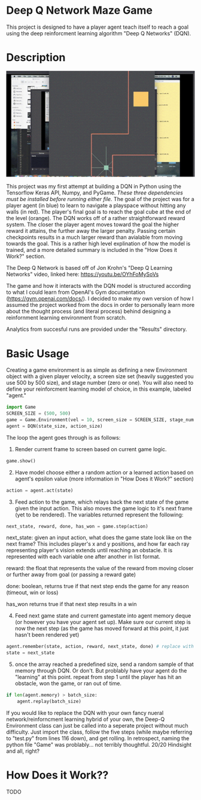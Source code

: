 # Deep Q Network Maze Game

This project is designed to have a player agent teach itself to reach a goal using the deep reinforcment learning algorithm "Deep Q Networks" (DQN).

# Description

![demo of test.py running](./Results/Videos/Successful_DQN_Run.gif)

This project was my first attempt at building a DQN in Python using the Tensorflow Keras API, Numpy, and PyGame. *These three dependencies must be installed before running either file.* The goal of the project was for a player agent (in blue) to learn to navigate a playspace without hitting any walls (in red). The player's final goal is to reach the goal cube at the end of the level (orange). The DQN works off of a rather straightforward reward system. The closer the player agent moves toward the goal the higher reward it attains, the further away the larger penalty. Passing certain checkpoints results in a much larger reward than avialable from moving towards the goal. This is a rather high level explination of how the model is trained, and a more detailed summary is included in the "How Does it Work?" section.


The Deep Q Network is based off of Jon Krohn's "Deep Q Learning Networks" video, linked here: https://youtu.be/OYhFoMySoVs

The game and how it interacts with the DQN model is structured according to what I could learn from OpenAI's Gym documentation (https://gym.openai.com/docs/). I decided to make my own version of how I assumed the project worked from the docs in order to personally learn more about the thought process (and literal process) behind designing a reinfornment learning environment from scratch.

Analytics from succesful runs are provided under the "Results" directory.


# Basic Usage

Creating a game environment is as simple as defining a new Environment object with a given player velocity, a screen size set (heavily suggested you use 500 by 500 size), and stage number (zero or one). You will also need to define your reinforcment learning model of choice, in this example, labeled "agent."

```python
import Game
SCREEN_SIZE = (500, 500)
game = Game.Environment(vel = 10, screen_size = SCREEN_SIZE, stage_num = 1)
agent = DQN(state_size, action_size)
```

The loop the agent goes through is as follows:

1. Render current frame to screen based on current game logic.
```python
game.show()
```


2. Have model choose either a random action or a learned action based on agent's epsilon value (more information in "How Does it Work?" section)
```python
action = agent.act(state)
```


3. Feed action to the game, which relays back the next state of the game given the input action. This also moves the game logic to it's next frame (yet to be rendered). The variables returned represent the following:

```python
next_state, reward, done, has_won = game.step(action)
```

next_state: given an input action, what does the game state look like on the next frame? This includes player's x and y positions, and how far each ray representing player's vision extends until reaching an obstacle. It is represented with each variable one after another in list format.

reward: the float that represents the value of the reward from moving closer or further away from goal (or passing a reward gate)

done: boolean, returns true if that next step ends the game for any reason (timeout, win or loss)

has_won returns true if that next step results in a win


4. Feed next game state and current gamestate into agent memory deque (or however you have your agent set up). Make sure our current step is now the next step (as the game has moved forward at this point, it just hasn't been rendered yet)

```python
agent.remember(state, action, reward, next_state, done) # replace with however your agent works
state = next_state
```


5. once the array reached a predefined size, send a random sample of that memory through DQN. Or don't. But problably have your agent do the "learning" at this point. repeat from step 1 until the player has hit an obstacle, won the game, or ran out of time.

```python
if len(agent.memory) > batch_size:
	agent.replay(batch_size)
```
If you would like to replace the DQN with your own fancy nueral network/reinforncment learning hybrid of your own, the Deep-Q Environment class can just be called into a seperate project without much difficulty. Just import the class, follow the five steps (while maybe referring to "test.py" from lines 116 down), and get rolling. In retrospect, naming the python file "Game" was problably... not terribly thoughtful. 20/20 Hindsight and all, right?

# How Does it Work??

TODO

